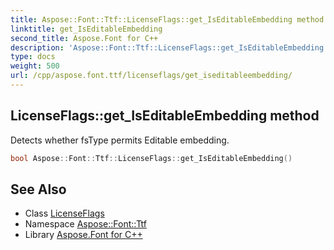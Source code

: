```yaml
---
title: Aspose::Font::Ttf::LicenseFlags::get_IsEditableEmbedding method
linktitle: get_IsEditableEmbedding
second_title: Aspose.Font for C++
description: 'Aspose::Font::Ttf::LicenseFlags::get_IsEditableEmbedding method. Detects whether fsType permits Editable embedding in C++.'
type: docs
weight: 500
url: /cpp/aspose.font.ttf/licenseflags/get_iseditableembedding/
---
```

## LicenseFlags::get_IsEditableEmbedding method


Detects whether fsType permits Editable embedding.

```cpp
bool Aspose::Font::Ttf::LicenseFlags::get_IsEditableEmbedding()
```

## See Also

* Class [LicenseFlags](../)
* Namespace [Aspose::Font::Ttf](../../)
* Library [Aspose.Font for C++](../../../)
